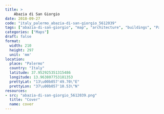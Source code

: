 ```yaml
---
title: > 
    Abazia di San Giorgio
date: 2018-09-27
code: "italy_palermo_abazia-di-san-giorgio_5612039"
tags: ["abazia-di-san-giorgio", "map", "architecture", "buildings", "Palermo", "Italy"]
categories: ["Maps"]
draft: false
format:
  width: 210
  height: 297
  unit: 'mm'
location:
  place: "Palermo"
  country: "Italy"
  latitude: 37.952925351315486
  longitude: 13.963807753181353
  prettyLat: "13\u00b057'49.70\"E"
  prettyLon: "37\u00b057'10.53\"N"
resources:
- src: "abazia-di-san-giorgio_5612039.png"
  title: "Cover"
  name: cover
---
```

